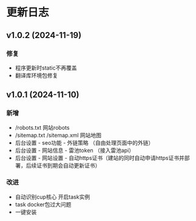 # 更新日志

## v1.0.2 (2024-11-19)

### 修复

- 程序更新时static不再覆盖
- 翻译库环境包修复

## v1.0.1 (2024-11-10)

### 新增

- /robots.txt 网站robots
- /sitemap.txt /sitemap.xml 网站地图
- 后台设置 - seo功能 - 外链策略 （自由处理页面中的外链）
- 后台设置 - 网站信息 - 雷池token （接入雷池api）
- 后台设置 - 网站设置 - 自动https证书（建站的同时自动申请https证书并部署，后续证书到期会自动更新证书）

### 改进

- 自动识别cup核心 开启task实例
- task docker包过大问题
- 一键安装
